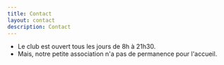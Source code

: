 ```yaml
---
title: Contact
layout: contact
description: Contact
---
```


- Le club est ouvert tous les jours de 8h à 21h30.
- Mais, notre petite association n'a pas de permanence pour l'accueil.
